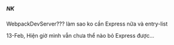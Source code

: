 ##### NK

WebpackDevServer??? làm sao ko cần Express nữa
và entry-list

13-Feb, Hiện giờ mình vẫn chưa thể nào bỏ Express được...
